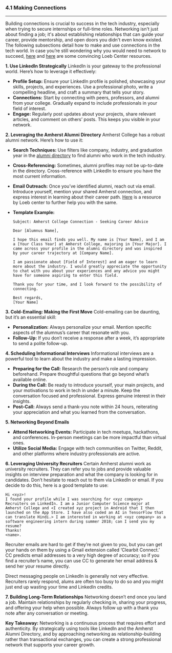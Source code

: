 ### 4.1 Making Connections

---

Building connections is crucial to success in the tech industry, especially when trying to secure internships or full-time roles. Networking isn't just about finding a job; it's about establishing relationships that can guide your career, provide mentorship, and open doors you didn't even know existed. The following subsections detail how to make and use connections in the tech world. In case you’re still wondering why you would need to network to succeed, [here](https://careers.amherst.edu/resources/networking-how-to-guide/) and [here](https://careers.amherst.edu/resources/informational-interviewing/) are some convincing Loeb Center resources. 

**1. Use LinkedIn Strategically**
LinkedIn is your gateway to the professional world. Here’s how to leverage it effectively:
- **Profile Setup:** Ensure your LinkedIn profile is polished, showcasing your skills, projects, and experiences. Use a professional photo, write a compelling headline, and craft a summary that tells your story.
- **Connections:** Start by connecting with peers, professors, and alumni from your college. Gradually expand to include professionals in your field of interest.
- **Engage:** Regularly post updates about your projects, share relevant articles, and comment on others’ posts. This keeps you visible in your network.

**2. Leveraging the Amherst Alumni Directory**
Amherst College has a robust alumni network. Here’s how to use it:
- **Search Techniques:** Use filters like company, industry, and graduation year in the [alumni directory](https://careers.amherst.edu/resources/using-the-alumni-directory/) to find alumni who work in the tech industry.
- **Cross-Referencing:** Sometimes, alumni profiles may not be up-to-date in the directory. Cross-reference with LinkedIn to ensure you have the most current information.
- **Email Outreach:** Once you’ve identified alumni, reach out via email. Introduce yourself, mention your shared Amherst connection, and express interest in learning about their career path. [Here](https://careers.amherst.edu/resources/connecting-with-alumni/) is a resource by Loeb center to further help you with the same.
- **Template Example:**
  
  ```
  Subject: Amherst College Connection - Seeking Career Advice
  
  Dear [Alumnus Name],
  
  I hope this email finds you well. My name is [Your Name], and I am a [Your Class Year] at Amherst College, majoring in [Your Major]. I came across your profile in the alumni directory and was inspired by your career trajectory at [Company Name].
  
  I am passionate about [Field of Interest] and am eager to learn more about the industry. I would greatly appreciate the opportunity to chat with you about your experiences and any advice you might have for someone aspiring to enter this field.
  
  Thank you for your time, and I look forward to the possibility of connecting.
  
  Best regards,  
  [Your Name]
  ```

**3. Cold-Emailing: Making the First Move**
Cold-emailing can be daunting, but it’s an essential skill:
- **Personalization:** Always personalize your email. Mention specific aspects of the alumnus’s career that resonate with you.
- **Follow-Up:** If you don’t receive a response after a week, it’s appropriate to send a polite follow-up.

**4. Scheduling Informational Interviews**
Informational interviews are a powerful tool to learn about the industry and make a lasting impression.
- **Preparing for the Call:** Research the person’s role and company beforehand. Prepare thoughtful questions that go beyond what’s available online.
- **During the Call:** Be ready to introduce yourself, your main projects, and your motivations to work in tech in under a minute. Keep the conversation focused and professional. Express genuine interest in their insights.
- **Post-Call:** Always send a thank-you note within 24 hours, reiterating your appreciation and what you learned from the conversation.

**5. Networking Beyond Emails**
- **Attend Networking Events:** Participate in tech meetups, hackathons, and conferences. In-person meetings can be more impactful than virtual ones.
- **Utilize Social Media:** Engage with tech communities on Twitter, Reddit, and other platforms where industry professionals are active.

**6. Leveraging University Recruiters**
Certain Amherst alumni work as university recruiters. They can refer you to jobs and provide valuable insights on interview preparation and what the company is looking for in candidates. Don’t hesitate to reach out to them via LinkedIn or email. If you decide to do this, here is a good template to use: 

  ```
  Hi <xyz>!
  I found your profile while I was searching for <xyz company> Recruiters on LinkedIn. I am a Junior Computer Science major at Amherst College and <I created xyz project in Android that I then launched on the App Store. I have also coded an AI in TensorFlow that can translate Hindi.> I am interested in working at <xyz company> as a software engineering intern during summer 2018; can I send you my resume?
  Thanks!
  <name>.
  ```

Recruiter emails are hard to get if they’re not given to you, but you can get your hands on them by using a Gmail extension called ‘Clearbit Connect.’ CC predicts email addresses to a very high degree of accuracy; so if you find a recruiter’s name, you can use CC to generate her email address & send her your resume directly.

Direct messaging people on LinkedIn is generally not very effective. Recruiters rarely respond, alums are often too busy to do so and you might just end up wasting your time and LinkedIn credits.

**7. Building Long-Term Relationships**
Networking doesn’t end once you land a job. Maintain relationships by regularly checking in, sharing your progress, and offering your help when possible. Always follow up with a thank you note after any conversation or meeting.

**Key Takeaway:**
Networking is a continuous process that requires effort and authenticity. By strategically using tools like LinkedIn and the Amherst Alumni Directory, and by approaching networking as relationship-building rather than transactional exchanges, you can create a strong professional network that supports your career growth. 